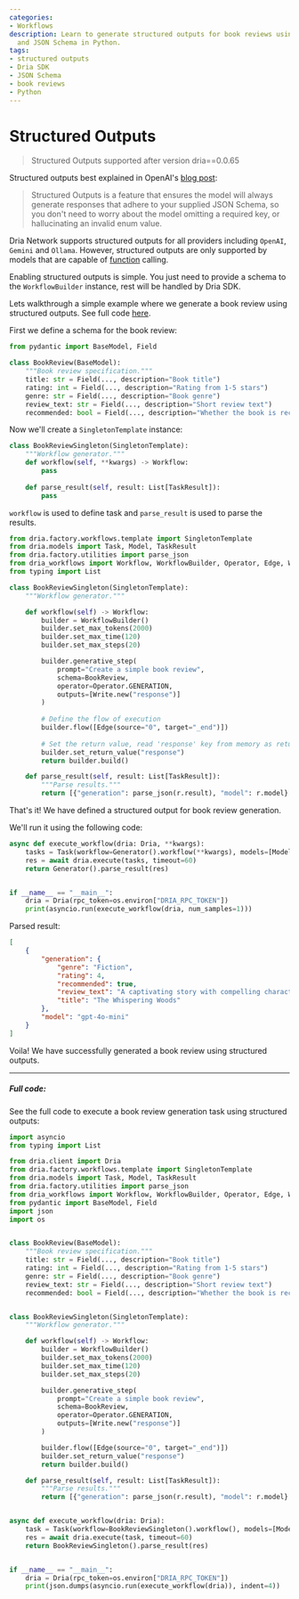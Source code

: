 ```yaml
---
categories:
- Workflows
description: Learn to generate structured outputs for book reviews using Dria SDK
  and JSON Schema in Python.
tags:
- structured outputs
- Dria SDK
- JSON Schema
- book reviews
- Python
---
```


# Structured Outputs

> Structured Outputs supported after version dria==0.0.65

Structured outputs best explained in OpenAI's [blog post](https://platform.openai.com/docs/guides/structured-outputs):

> Structured Outputs is a feature that ensures the model will always generate responses that adhere to your supplied JSON Schema, so you don't need to worry about the model omitting a required key, or hallucinating an invalid enum value. 


Dria Network supports structured outputs for all providers including `OpenAI`, `Gemini` and `Ollama`.
However, structured outputs are only supported by models that are capable of [function](functions.md) calling. 

Enabling structured outputs is simple. You just need to provide a schema to the `WorkflowBuilder` instance, rest will be handled by Dria SDK.

Lets walkthrough a simple example where we generate a book review using structured outputs. See full code [here](#full-code).

First we define a schema for the book review:

```python
from pydantic import BaseModel, Field

class BookReview(BaseModel):
    """Book review specification."""
    title: str = Field(..., description="Book title")
    rating: int = Field(..., description="Rating from 1-5 stars")
    genre: str = Field(..., description="Book genre")
    review_text: str = Field(..., description="Short review text")
    recommended: bool = Field(..., description="Whether the book is recommended")
```

Now we'll create a `SingletonTemplate` instance:

```python
class BookReviewSingleton(SingletonTemplate):
    """Workflow generator."""
    def workflow(self, **kwargs) -> Workflow:
        pass
    
    def parse_result(self, result: List[TaskResult]):
        pass
```

`workflow` is used to define task and `parse_result` is used to parse the results. 

```python
from dria.factory.workflows.template import SingletonTemplate
from dria.models import Task, Model, TaskResult
from dria.factory.utilities import parse_json
from dria_workflows import Workflow, WorkflowBuilder, Operator, Edge, Write
from typing import List

class BookReviewSingleton(SingletonTemplate):
    """Workflow generator."""

    def workflow(self) -> Workflow:
        builder = WorkflowBuilder()
        builder.set_max_tokens(2000)
        builder.set_max_time(120)
        builder.set_max_steps(20)

        builder.generative_step(
            prompt="Create a simple book review",
            schema=BookReview,
            operator=Operator.GENERATION,
            outputs=[Write.new("response")]
        )
        
        # Define the flow of execution
        builder.flow([Edge(source="0", target="_end")])
        
        # Set the return value, read 'response' key from memory as return value
        builder.set_return_value("response")
        return builder.build()

    def parse_result(self, result: List[TaskResult]):
        """Parse results."""
        return [{"generation": parse_json(r.result), "model": r.model} for r in result]
```
    
That's it! We have defined a structured output for book review generation.

We'll run it using the following code:

```python
async def execute_workflow(dria: Dria, **kwargs):
    tasks = Task(workflow=Generator().workflow(**kwargs), models=[Model.GPT4O_MINI])
    res = await dria.execute(tasks, timeout=60)
    return Generator().parse_result(res)


if __name__ == "__main__":
    dria = Dria(rpc_token=os.environ["DRIA_RPC_TOKEN"])
    print(asyncio.run(execute_workflow(dria, num_samples=1)))
```

Parsed result:

```json
[
    {
        "generation": {
            "genre": "Fiction",
            "rating": 4,
            "recommended": true,
            "review_text": "A captivating story with compelling characters and exquisite prose. The plot twists kept me on the edge of my seat!",
            "title": "The Whispering Woods"
        },
        "model": "gpt-4o-mini"
    }
]
```

Voila! We have successfully generated a book review using structured outputs.

---

##### *Full code*:

See the full code to execute a book review generation task using structured outputs:

```python
import asyncio
from typing import List

from dria.client import Dria
from dria.factory.workflows.template import SingletonTemplate
from dria.models import Task, Model, TaskResult
from dria.factory.utilities import parse_json
from dria_workflows import Workflow, WorkflowBuilder, Operator, Edge, Write
from pydantic import BaseModel, Field
import json
import os


class BookReview(BaseModel):
    """Book review specification."""
    title: str = Field(..., description="Book title")
    rating: int = Field(..., description="Rating from 1-5 stars")
    genre: str = Field(..., description="Book genre")
    review_text: str = Field(..., description="Short review text")
    recommended: bool = Field(..., description="Whether the book is recommended")


class BookReviewSingleton(SingletonTemplate):
    """Workflow generator."""

    def workflow(self) -> Workflow:
        builder = WorkflowBuilder()
        builder.set_max_tokens(2000)
        builder.set_max_time(120)
        builder.set_max_steps(20)

        builder.generative_step(
            prompt="Create a simple book review",
            schema=BookReview,
            operator=Operator.GENERATION,
            outputs=[Write.new("response")]
        )

        builder.flow([Edge(source="0", target="_end")])
        builder.set_return_value("response")
        return builder.build()

    def parse_result(self, result: List[TaskResult]):
        """Parse results."""
        return [{"generation": parse_json(r.result), "model": r.model} for r in result]


async def execute_workflow(dria: Dria):
    task = Task(workflow=BookReviewSingleton().workflow(), models=[Model.GPT4O_MINI])
    res = await dria.execute(task, timeout=60)
    return BookReviewSingleton().parse_result(res)


if __name__ == "__main__":
    dria = Dria(rpc_token=os.environ["DRIA_RPC_TOKEN"])
    print(json.dumps(asyncio.run(execute_workflow(dria)), indent=4))

```